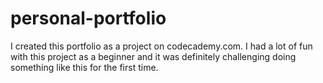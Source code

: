 # personal-portfolio

I created this portfolio as a project on codecademy.com. I had a lot of fun with this project as a beginner and it was definitely challenging doing something like this for the first time.
